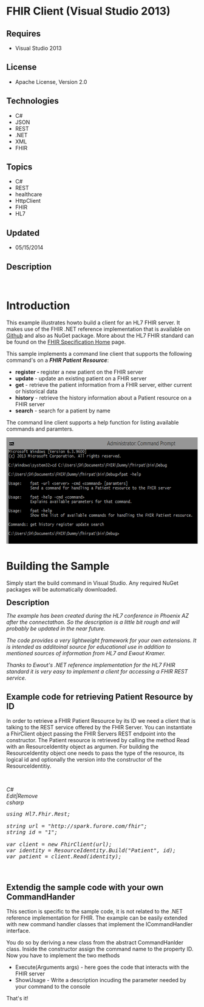 # FHIR Client (Visual Studio 2013)
## Requires
- Visual Studio 2013
## License
- Apache License, Version 2.0
## Technologies
- C#
- JSON
- REST
- .NET
- XML
- FHIR
## Topics
- C#
- REST
- healthcare
- HttpClient
- FHIR
- HL7
## Updated
- 05/15/2014
## Description

<h1>
<div class="endscriptcode">&nbsp;</div>
Introduction</h1>
<p>This example illustrates howto build a client for an HL7 FHIR server. It makes use of the FHIR .NET reference implementation that is available on
<a href="https://github.com/ewoutkramer/fhir-net-api" target="_blank">Github</a> and also as NuGet package. More about the HL7 FHIR standard can be found on the
<a href="http://www.hl7.org/implement/standards/fhir/" target="_blank">FHIR Specification Home</a> page.&nbsp;</p>
<p>This sample implements a command line client that supports the&nbsp;following command's on a
<em><strong>FHIR&nbsp;Patient</strong>&nbsp;<strong>Resource</strong></em>:</p>
<ul>
<li><strong>register - </strong>register a new patient on the FHIR server </li><li><strong>update </strong>- update an existing patient on a FHIR server </li><li><strong>get</strong> - retrieve the patient information from a FHIR server, either current or historical data
</li><li><strong>history</strong> - retrieve the history information about a Patient resource on a FHIR server
</li><li><strong>search</strong> - search for a patient by name </li></ul>
<p>The command line client supports a help function for listing available commands and paramters.</p>
<p><img id="114265" src="114265-fpat.png" alt="" width="617" height="280"></p>
<h1><span>Building the Sample</span></h1>
<p>Simply start the build command in Visual Studio. Any required NuGet packages will be automatically downloaded.</p>
<p><span style="font-size:20px; font-weight:bold">Description</span></p>
<p><em>The example has been created during the HL7 conference in Phoenix AZ after the connectathon. So the description is a little bit rough and will probably be updated in the near future.</em></p>
<p><em>The code provides a very lightweight framework for your own extensions. It is intended as additoinal source for educational use in addition to mentioned sources of information from HL7 and Ewout Kramer.</em></p>
<p><em>Thanks to Ewout's .NET reference implementation for the HL7 FHIR standard it is very easy to implement a client for accessing a FHIR REST service.</em></p>
<h2>Example code for retrieving Patient Resource by ID</h2>
<p>In order to retrieve a FHIR Patient Resource by its ID we need a client that is talking to the REST service offered by the FHIR Server. You can instantiate a&nbsp;FhirClient object passing the FHIR Servers REST endpoint into the constructor. The Patient
 resource is retrieved by calling the method Read with an ResourceIdentity object&nbsp;as argumen. For building the ResourceIdentity object one needs to pass the type of the resource, its logical id and optionally the version into the constructor of the ResourceIdentitiy.</p>
<p><em>&nbsp;</em></p>
<div class="scriptcode"><em>
<div class="pluginEditHolder" pluginCommand="mceScriptCode">
<div class="title"><span>C#</span></div>
<div class="pluginLinkHolder"><span class="pluginEditHolderLink">Edit</span>|<span class="pluginRemoveHolderLink">Remove</span></div>
<span class="hidden">csharp</span>

<div class="preview">
<pre class="csharp"><span class="cs__keyword">using</span>&nbsp;Hl7.Fhir.Rest;&nbsp;
&nbsp;
<span class="cs__keyword">string</span>&nbsp;url&nbsp;=&nbsp;<span class="cs__string">&quot;http://spark.furore.com/fhir&quot;</span>;&nbsp;
<span class="cs__keyword">string</span>&nbsp;id&nbsp;=&nbsp;<span class="cs__string">&quot;1&quot;</span>;&nbsp;
&nbsp;
var&nbsp;client&nbsp;=&nbsp;<span class="cs__keyword">new</span>&nbsp;FhirClient(url);&nbsp;
var&nbsp;identity&nbsp;=&nbsp;ResourceIdentity.Build(<span class="cs__string">&quot;Patient&quot;</span>,&nbsp;id);&nbsp;
var&nbsp;patient&nbsp;=&nbsp;client.Read(identity);</pre>
</div>
</div>
</em></div>
<p><em>&nbsp;</em><em>&nbsp;</em></p>
<h2>Extendig the sample code with your own CommandHander</h2>
<p>This section is specific to the sample code, it is not related to the .NET reference implementation for FHIR. The example can be easily extended with new command handler classes that implement the ICommandHandler interface.&nbsp;</p>
<p>You do so by deriving a new class from the abstract CommandHanlder class. Inside the constructor assign the command name to the property ID. Now you have to implement the two methods</p>
<ul>
<li>Execute(Arguments args) - here goes the code that interacts with the FHIR server
</li><li>ShowUsage - Write a description incuding the parameter needed by your command to the console
</li></ul>
<p>That's it!</p>
